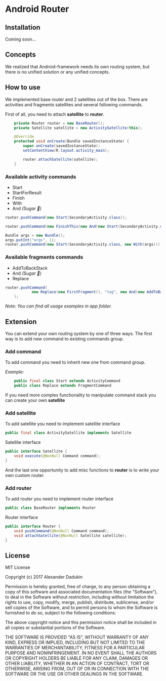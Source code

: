 # Android Router

## Installation

Coming soon...

## Concepts

We realized that Android-framework needs its own routing system, but there is
 no unified solution or any unified concepts. 

## How to use

We implemented base router and 2 satellites out of the box. 
There are activities and fragments satellites and several following commands.

First of all, you need to attach **satellite** to **router**.

```java
    private Router router = new BaseRouter();
    private Satellite satellite = new ActivitySatellite(this);

    @Override
    protected void onCreate(Bundle savedInstanceState) {
        super.onCreate(savedInstanceState);
        setContentView(R.layout.activity_main);

        router.attachSatellite(satellite);
    }
```

### Available activity commands
- Start
- StartForResult
- Finish
- With
- And _(Sugar :candy:)_

```java
router.pushCommand(new Start(SecondaryActivity.class));
```

```java
router.pushCommand(new FinishThis(new And(new Start(SecondaryActivity.class))));
```

```java
Bundle args = new Bundle();
args.putInt("args", 1);
router.pushCommand(new Start(SecondaryActivity.class, new With(args)));
```


### Available fragments commands
- AddToBackStack
- And _(Sugar :candy:)_
- Replace

```java
router.pushCommand(
            new Replace(new FirstFragment(), "tag", new And(new AddToBackStack(null)))
    );
```

_Note: You can find all usage examples in app folder._

## Extension

You can extend your own routing system by one of three ways.
The first way is to add new command to existing commands group.

### Add command
To add command you need to inherit new one from command group.

_Example:_
```java
    public final class Start extends ActivityCommand
    public class Replace extends FragmentCommand
```

If you need more complex functionality to manipulate command stack 
you can create your own __satellite__

### Add satellite
To add satellite you need to implement satellite interface

```java
public final class ActivitySatellite implements Satellite
```

Satellite interface

```java
public interface Satellite {
    void execute(@NonNull Command command);
}
```

And the last one opportunity to add misc functions to **router** is to write your own custom router.
 
### Add router

 To add router you need to implement router interface
 
```java
public class BaseRouter implements Router
```
 
 Router interface
 
```java
public interface Router {
    void pushCommand(@NonNull Command command);
    void attachSatellite(@NonNull Satellite satellite);
}
```

## License

MIT License

Copyright (c) 2017 Alexander Dadukin

Permission is hereby granted, free of charge, to any person obtaining a copy
of this software and associated documentation files (the "Software"), to deal
in the Software without restriction, including without limitation the rights
to use, copy, modify, merge, publish, distribute, sublicense, and/or sell
copies of the Software, and to permit persons to whom the Software is
furnished to do so, subject to the following conditions:

The above copyright notice and this permission notice shall be included in all
copies or substantial portions of the Software.

THE SOFTWARE IS PROVIDED "AS IS", WITHOUT WARRANTY OF ANY KIND, EXPRESS OR
IMPLIED, INCLUDING BUT NOT LIMITED TO THE WARRANTIES OF MERCHANTABILITY,
FITNESS FOR A PARTICULAR PURPOSE AND NONINFRINGEMENT. IN NO EVENT SHALL THE
AUTHORS OR COPYRIGHT HOLDERS BE LIABLE FOR ANY CLAIM, DAMAGES OR OTHER
LIABILITY, WHETHER IN AN ACTION OF CONTRACT, TORT OR OTHERWISE, ARISING FROM,
OUT OF OR IN CONNECTION WITH THE SOFTWARE OR THE USE OR OTHER DEALINGS IN THE
SOFTWARE.

